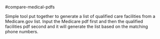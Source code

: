 #compare-medical-pdfs

Simple tool put together to generate a list of qualified care facilities from a Medicare.gov list. Input the Medicare pdf first and then the qualified facilities pdf second and it will generate the list based on the matching phone numbers.
